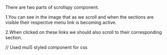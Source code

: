 
There are two parts of scrollspy component.

1.You can see in the image that as we scroll and when the sections are visible their respective menu link is becoming active.

2.When clicked on these links we should also scroll to their corresponding section.

// Used mui5 styled component for css